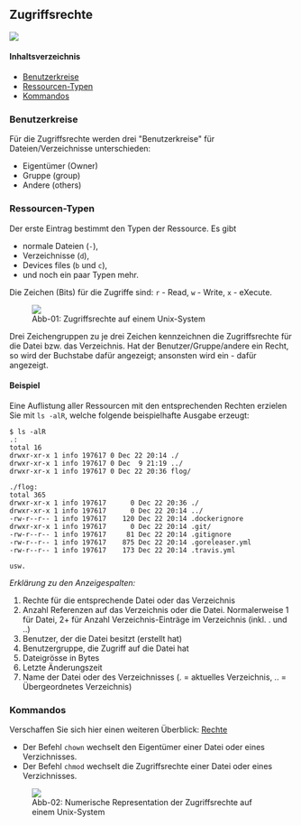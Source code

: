 <div class="jumbotron">
    <h2>Zugriffsrechte</h2><img class="icon" src="themen/img/terminal.png">
</div>

#### Inhaltsverzeichnis
<!-- MarkdownTOC -->

- [Benutzerkreise](#benutzerkreise)
- [Ressourcen-Typen](#ressourcen-typen)
- [Kommandos](#kommandos)

<!-- /MarkdownTOC -->


<a id="benutzerkreise"></a>
### Benutzerkreise
Für die Zugriffsrechte werden drei "Benutzerkreise" für Dateien/Verzeichnisse unterschieden:
* Eigentümer (Owner)
* Gruppe (group)
* Andere (others)


<a id="ressourcen-typen"></a>
### Ressourcen-Typen
Der erste Eintrag bestimmt den Typen der Ressource. Es gibt 
* normale Dateien (`-`), 
* Verzeichnisse (`d`), 
* Devices files (`b` und `c`), 
* und noch ein paar Typen mehr.

Die Zeichen (Bits) für die Zugriffe sind: `r` - Read, `w` - Write, `x` - eXecute.


<figure>
<img class="large" src="themen/06/img/access-rights-1.png"/>
<figcaption>Abb-01: Zugriffsrechte auf einem Unix-System</figcaption>
</figure>


Drei Zeichengruppen zu je drei Zeichen kennzeichnen die Zugriffsrechte für die Datei bzw. das Verzeichnis. Hat der Benutzer/Gruppe/andere ein Recht, so wird der Buchstabe dafür angezeigt; ansonsten wird ein - dafür angezeigt.

#### Beispiel
Eine Auflistung aller Ressourcen mit den entsprechenden Rechten erzielen Sie mit `ls -alR`, welche folgende beispielhafte Ausgabe erzeugt:

```
$ ls -alR                                                   
.:                                                          
total 16                                                    
drwxr-xr-x 1 info 197617 0 Dec 22 20:14 ./                  
drwxr-xr-x 1 info 197617 0 Dec  9 21:19 ../                 
drwxr-xr-x 1 info 197617 0 Dec 22 20:36 flog/               
                                                            
./flog:                                                     
total 365                                                   
drwxr-xr-x 1 info 197617      0 Dec 22 20:36 ./             
drwxr-xr-x 1 info 197617      0 Dec 22 20:14 ../            
-rw-r--r-- 1 info 197617    120 Dec 22 20:14 .dockerignore  
drwxr-xr-x 1 info 197617      0 Dec 22 20:14 .git/          
-rw-r--r-- 1 info 197617     81 Dec 22 20:14 .gitignore     
-rw-r--r-- 1 info 197617    875 Dec 22 20:14 .goreleaser.yml
-rw-r--r-- 1 info 197617    173 Dec 22 20:14 .travis.yml    

usw.
```



*Erklärung zu den Anzeigespalten:*

1.  Rechte für die entsprechende Datei oder das Verzeichnis
2.  Anzahl Referenzen auf das Verzeichnis oder die Datei. Normalerweise 1 für Datei, 2+ für Anzahl Verzeichnis-Einträge im Verzeichnis (inkl. . und ..)
3.  Benutzer, der die Datei besitzt (erstellt hat)
4.  Benutzergruppe, die Zugriff auf die Datei hat
5.  Dateigrösse in Bytes
6.  Letzte Änderungszeit
7.  Name der Datei oder des Verzeichnisses  (. = aktuelles Verzeichnis, .. = Übergeordnetes Verzeichnis)


<a id="kommandos"></a>
### Kommandos
Verschaffen Sie sich hier einen weiteren Überblick:
[Rechte](https://wiki.ubuntuusers.de/Rechte/)

* Der Befehl `chown` wechselt den Eigentümer einer Datei oder eines Verzichnisses.
* Der Befehl `chmod` wechselt die Zugriffsrechte einer Datei oder eines Verzichnisses.

<figure>
<img class="large" src="themen/06/img/access-rights-2.png"/>
<figcaption>Abb-02: Numerische Representation der Zugriffsrechte auf einem Unix-System</figcaption>
</figure>
